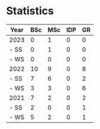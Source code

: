 # Statistics

| Year | BSc | MSc | IDP | GR |
|------|-----|-----|-----|----|
| 2023 |   0 |   1 |   0 |  0 |
| - SS |   0 |   1 |   0 |  0 |
| - WS |   0 |   0 |   0 |  0 |
| 2022 |  10 |   9 |   0 |  8 |
| - SS |   7 |   6 |   0 |  2 |
| - WS |   3 |   3 |   0 |  6 |
| 2021 |   7 |   2 |   0 |  2 |
| - SS |   2 |   0 |   0 |  1 |
| - WS |   5 |   2 |   0 |  1 |
